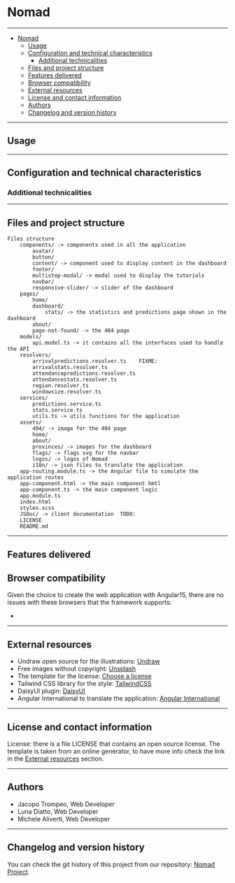 # Nomad



---

- [Nomad](#nomad)
  - [Usage](#usage)
  - [Configuration and technical characteristics](#configuration-and-technical-characteristics)
    - [Additional technicalities](#additional-technicalities)
  - [Files and project structure](#files-and-project-structure)
  - [Features delivered](#features-delivered)
  - [Browser compatibility](#browser-compatibility)
  - [External resources](#external-resources)
  - [License and contact information](#license-and-contact-information)
  - [Authors](#authors)
  - [Changelog and version history](#changelog-and-version-history)

---

## Usage 


---

## Configuration and technical characteristics



### Additional technicalities



---

## Files and project structure


```
Files structure
    components/ -> components used in all the application
        avatar/
        button/
        content/ -> component used to display content in the dashboard
        footer/
        multistep-modal/ -> modal used to display the tutorials
        navbar/
        responsive-slider/ -> slider of the dashboard
    pages/
        home/
        dashboard/
            stats/ -> the statistics and predictions page shown in the dashboard
        about/
        page-not-found/ -> the 404 page
    models/
        api.model.ts -> it contains all the interfaces used to handle the API
    resolvers/
        arrivalpredictions.resolver.ts    FIXME:
        arrivalstats.resolver.ts
        attendancepredictions.resolver.ts
        attendancestats.resolver.ts
        region.resolver.ts
        windowsize.resolver.ts 
    services/
        predictions.service.ts
        stats.service.ts
        utils.ts -> utils functions for the application
    assets/
        404/ -> image for the 404 page
        home/
        about/
        provinces/ -> images for the dashboard
        flags/ -> flags svg for the navbar
        logos/ -> logos of Nomad
        i18n/ -> json files to translate the application
    app-routing.module.ts -> the Angular file to simulate the application routes
    app-component.html -> the main component hmtl
    app-component.ts -> the main component logic
    app.module.ts 
    index.html 
    styles.scss 
    JSDoc/ -> client documentation  TODO:
    LICENSE
    README.md
```

--- 
## Features delivered




## Browser compatibility             

Given the choice to create the web application with Angular15, there are no issues with these browsers that the framework supports:                 

-  


---

## External resources

- Undraw open source for the illustrations: [Undraw](https://undraw.co/)
- Free images without copyright: [Unsplash](https://unsplash.com/)
- The template for the license: [Choose a license](https://choosealicense.com/)
- Tailwind CSS library for the style: [TailwindCSS](https://tailwindcss.com/)
- DaisyUI plugin: [DaisyUI](https://daisyui.com/)
- Angular International to translate the application: [Angular International](https://angular.io/guide/i18n-overview)


---
## License and contact information

License: there is a file LICENSE that contains an open source license.
The template is taken from an online generator, to have more info
check the link in the [External resources](#external-resources) section.

---

## Authors 

- Jacopo Trompeo, Web Developer
- Luna Diatto, Web Developer
- Michele Aliverti, Web Developer

---

## Changelog and version history

You can check the git history of this project from our repository:
[Nomad Project](https://github.com/FedericoFornone/Laboratorio_Integrato).




